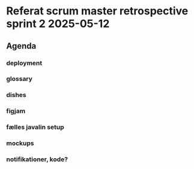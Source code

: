 # Referat scrum master retrospective sprint 2 2025-05-12

## Agenda

### deployment
### glossary
### dishes
### figjam
### fælles javalin setup
### mockups
### notifikationer, kode?
























